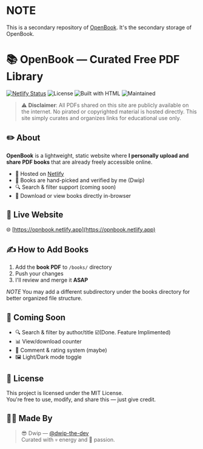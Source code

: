 # NOTE
This is a secondary repository of [OpenBook](https://github.com/dwip-the-dev/Open-Book). It's the secondary storage of OpenBook.


# 📚 OpenBook — Curated Free PDF Library

[![Netlify Status](https://api.netlify.com/api/v1/badges/44500a7a-cf6b-497f-a808-590d810a35f5/deploy-status)](https://app.netlify.com/projects/opnbook/deploys)
![License](https://img.shields.io/badge/License-MIT-green?style=for-the-badge)
![Built with HTML](https://img.shields.io/badge/Built%20With-HTML%20%7C%20CSS%20%7C%20JS-blue?style=for-the-badge)
![Maintained](https://img.shields.io/badge/Maintained%3F-Yes-brightgreen?style=for-the-badge)

> ⚠️ **Disclaimer**: All PDFs shared on this site are publicly available on the internet. No pirated or copyrighted material is hosted directly. This site simply curates and organizes links for educational use only.

## ✏️ About

**OpenBook** is a lightweight, static website where **I personally upload and share PDF books** that are already freely accessible online.

- 🔗 Hosted on [Netlify](https://netlify.com)
- 🧠 Books are hand-picked and verified by me (Dwip)
- 🔍 Search & filter support (coming soon)
- 📄 Download or view books directly in-browser

## 🚀 Live Website

🌐 [https://opnbook.netlify.app](https://opnbook.netlify.app)  

## ✍️ How to Add Books

1. Add the **book PDF** to `/books/` directory
2. Push your changes
3. I'll review and merge it **ASAP**

*NOTE*
You may add a different subdirectory under the books directory for better organized file structure.

## 🎯 Coming Soon

- 🔍 Search & filter by author/title ☑️(Done. Feature Implimented)
- 📊 View/download counter
- 💬 Comment & rating system (maybe)
- 🖼️ Light/Dark mode toggle

## 📜 License

This project is licensed under the MIT License.  
You're free to use, modify, and share this — just give credit.

## 🧑‍💻 Made By

> 😎 Dwip — [@dwip-the-dev](https://github.com/dwip-the-dev)  
> Curated with 💀 energy and 💖 passion.
